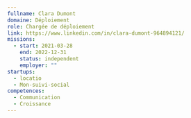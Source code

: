 ```yaml
---
fullname: Clara Dumont
domaine: Déploiement
role: Chargée de déploiement
link: https://www.linkedin.com/in/clara-dumont-964894121/
missions:
  - start: 2021-03-28
    end: 2022-12-31
    status: independent
    employer: ""
startups:
  - locatio
  - Mon-suivi-social
competences:
  - Communication
  - Croissance
---
```

